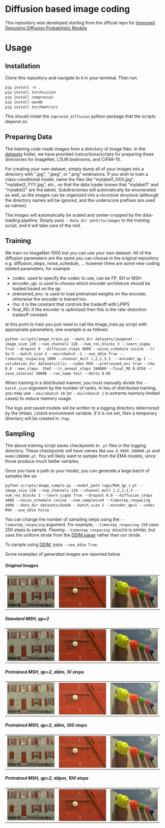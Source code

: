 # Diffusion based image coding

This repository was developed starting from the official repo for [Improved Denoising Diffusion Probabilistic Models](https://github.com/openai/improved-diffusion)

# Usage

## Installation

Clone this repository and navigate to it in your terminal. Then run:

```
pip install -e .
pip install torchvision
pip install compressai
pip install wandb
pip install torchmetrics
```

This should install the `improved_diffusion` python package that the scripts depend on.

## Preparing Data

The training code reads images from a directory of image files. In the [datasets](datasets) folder, we have provided instructions/scripts for preparing these directories for ImageNet, LSUN bedrooms, and CIFAR-10.

For creating your own dataset, simply dump all of your images into a directory with ".jpg", ".jpeg", or ".png" extensions. If you wish to train a class-conditional model, name the files like "mylabel1_XXX.jpg", "mylabel2_YYY.jpg", etc., so that the data loader knows that "mylabel1" and "mylabel2" are the labels. Subdirectories will automatically be enumerated as well, so the images can be organized into a recursive structure (although the directory names will be ignored, and the underscore prefixes are used as names).

The images will automatically be scaled and center-cropped by the data-loading pipeline. Simply pass `--data_dir path/to/images` to the training script, and it will take care of the rest.

## Training

We train on ImageNet-1000 but you can use your own dataset.
All of the diffusion parameters are the same you can choose in the original repository e.g. diffusion_steps, noise_schedule, ... however there are some new coding related parameters, for example
- codec: used to specify the codec to use, can be FP, SH or MSH
- encoder_qp: is used to choose which encoder architeture should be loaded based on the qp 
- pretrained_enc: is used to load pretrained weights on the encoder, otherwise the encoder is trained too.
- rho: it is the constant that controls the tradeoff with LPIPS
- final_RD: if the encoder is optimized then this is the rate-distortion tradeoff constant

at this point to train you just need to call the image_train.py script with appropriate parameters, one example is as follows:

```
python scripts/image_train.py --data_dir datasets/imagenet --image_size 128 --num_channels 128 --num_res_blocks 3 --learn_sigma True --dropout 0 --diffusion_steps 4000 --noise_schedule cosine --lr 5e-5 --batch_size 4 --microbatch -1 --use_ddim True --timestep_respacing 1000 --channel_mult 1,2,2,3,3  --encoder_qp 2 --validation_dir datasets/clic --codec MSH --pretrained_enc true --rho 0.9 --max_steps  15e5 --lr_anneal_steps 100000 --final_RD 0.0256 --save_interval 50000 --run_name test --delta 0.05 
```

When training in a distributed manner, you must manually divide the `--batch_size` argument by the number of ranks. In lieu of distributed training, you may use `--microbatch 16` (or `--microbatch 1` in extreme memory-limited cases) to reduce memory usage.

The logs and saved models will be written to a logging directory determined by the `OPENAI_LOGDIR` environment variable. If it is not set, then a temporary directory will be created in `/tmp`.

## Sampling

The above training script saves checkpoints to `.pt` files in the logging directory. These checkpoints will have names like `ema_0.9999_200000.pt` and `model200000.pt`. You will likely want to sample from the EMA models, since those produce much better samples.

Once you have a path to your model, you can generate a large batch of samples like so:

```
python scripts/image_sample.py --model_path logs/MSH_qp_1.pt --image_size 128 --num_channels 128 --channel_mult 1,2,2,3,3 --num_res_blocks 3 --learn_sigma True --dropout 0.0 --diffusion_steps 4000 --noise_schedule cosine --num_samples=24 --timestep_respacing 1000 --data_dir datasets/kodak --batch_size 1 --encoder_qp=1 --codec MSH --use_ddim False
```

You can change the number of sampling steps using the `--timestep_respacing` argument. For example, `--timestep_respacing 250` uses 250 steps to sample. Passing `--timestep_respacing ddim250` is similar, but uses the uniform stride from the [DDIM paper](https://arxiv.org/abs/2010.02502) rather than our stride.

To sample using [DDIM](https://arxiv.org/abs/2010.02502), pass `--use_ddim True`.

Some examples of generated images are reported below

##### Original Images
<table>
  <tr>
    <td> <img src="images/kodak/kodim01.png"  alt="1"></td>
    <td><img src="images/kodak/kodim02.png" alt="2"></td>
    <td><img src="images/kodak/kodim03.png" alt="3"></td>
   </tr> 
</table>

##### Standard MSH, qp=2
<table>
  <tr>
    <td> <img src="images/MSH_kodak/2/kodim01.png"  alt="1"></td>
    <td><img src="images/MSH_kodak/2/kodim02.png" alt="2"></td>
    <td><img src="images/MSH_kodak/2/kodim03.png" alt="3"></td>
   </tr> 
</table>

#####  Pretrained MSH, qp=2, ddim, 10 steps

<table>
   <tr>
      <td><img src="images/ours_ddim_10/pretrained_enc_qp_2/kodim01.png" alt="4"></td>
      <td><img src="images/ours_ddim_10/pretrained_enc_qp_2/kodim02.png" align="right" alt="5">
      <td><img src="images/ours_ddim_10/pretrained_enc_qp_2/kodim03.png" align="right" alt="6">
  </td>
  </tr>
</table>

#####  Pretrained MSH, qp=2, ddim, 100 steps

<table>
   <tr>
      <td><img src="images/ours_ddim_100/pretrained_enc_qp_2/kodim01.png" alt="4"></td>
      <td><img src="images/ours_ddim_100/pretrained_enc_qp_2/kodim02.png" align="right" alt="5">
      <td><img src="images/ours_ddim_100/pretrained_enc_qp_2/kodim03.png" align="right" alt="6">
  </td>
  </tr>
</table>

#####  Pretrained MSH, qp=2, ddpm, 100 steps
<table>
   <tr>
      <td><img src="images/ours_ddpm_1000/pretrained_enc_qp_2/kodim01.png" alt="4"></td>
      <td><img src="images/ours_ddpm_1000/pretrained_enc_qp_2/kodim02.png" align="right" alt="5">
      <td><img src="images/ours_ddpm_1000/pretrained_enc_qp_2/kodim03.png" align="right" alt="6">
  </td>
  </tr>
</table>
